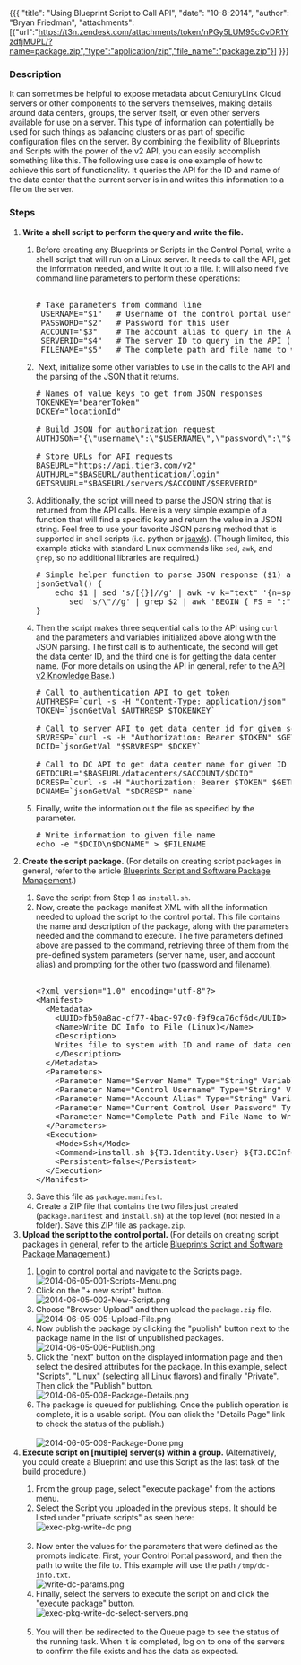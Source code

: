 {{{
  "title": "Using Blueprint Script to Call API",
  "date": "10-8-2014",
  "author": "Bryan Friedman",
  "attachments": [{"url":"https://t3n.zendesk.com/attachments/token/nPGy5LUM95cCvDR1YzdfjMUPL/?name=package.zip","type":"application/zip","file_name":"package.zip"}]
}}}

<h3>Description</h3>
<p>It can sometimes be helpful to expose metadata about CenturyLink Cloud servers or other components to the servers themselves, making details around data centers, groups, the server itself, or even other servers available for use on a server. This type
  of information can potentially be used for such things as balancing clusters or as part of specific configuration files on the server. By combining the flexibility of Blueprints and Scripts with the power of the v2 API, you can easily accomplish something
  like this. The following use case is one example of how to achieve this sort of functionality. It queries the API for the ID and name of the data center that the current server is in and writes this information to a file on the server.</p>
<h3>Steps</h3>
<ol>
  <li><strong>Write a shell script to perform the query and write the file.</strong>
  </li>
  <ol>
    <li>Before creating any Blueprints or Scripts in the Control Portal, write a shell script that will run on a Linux server. It needs to call the API, get the information needed, and write it out to a file. It will also need five command line parameters
      to perform these operations:
      <br />
      <br />
      <pre># Take parameters from command line<br /> USERNAME="$1"   # Username of the control portal user to connect to API as<br /> PASSWORD="$2"   # Password for this user<br /> ACCOUNT="$3"    # The account alias to query in the API (Example: BRYF)<br /> SERVERID="$4"   # The server ID to query in the API (Example: WA1BRYF2NDSRV01)<br /> FILENAME="$5"   # The complete path and file name to write the information out to</pre>
    </li>
    <li>&nbsp;Next, initialize some other variables to use in the calls to the API and the parsing of the JSON that it returns.
      <br />
      <pre># Names of value keys to get from JSON responses<br />TOKENKEY="bearerToken"<br />DCKEY="locationId"<br /><br /># Build JSON for authorization request<br />AUTHJSON="{\"username\":\"$USERNAME\",\"password\":\"$PASSWORD\"}"<br /><br /># Store URLs for API requests<br />BASEURL="https://api.tier3.com/v2"<br />AUTHURL="$BASEURL/authentication/login"<br />GETSRVURL="$BASEURL/servers/$ACCOUNT/$SERVERID"</pre>
    </li>
    <li>Additionally, the script will need to parse the JSON string that is returned from the API calls. Here is a very simple example of a function that will find a specific key and return the value in a JSON string. Feel free to use your favorite JSON parsing
      method that is supported in shell scripts (i.e. python or <a href="https://github.com/micha/jsawk" target="_blank">jsawk</a>). (Though limited, this example sticks with standard Linux commands like <code>sed</code>, <code>awk</code>, and <code>grep</code>,
      so no additional libraries are required.)
      <br />
      <pre># Simple helper function to parse JSON response ($1) and return value for given key ($2)<br />jsonGetVal() {<br />    echo $1 | sed 's/[{}]//g' | awk -v k="text" '{n=split($0,a,","); for (i=1; i&lt;=n; i++) print a[i]}' |<br />       sed 's/\"//g' | grep $2 | awk 'BEGIN { FS = ":" } ; {print $2}'<br />}</pre>
    </li>
    <li>Then the script makes three sequential calls to the API using <code>curl</code> and the parameters and variables initialized above along with the JSON parsing. The first call is to authenticate, the second will get the data center ID, and the third
      one is for getting the data center name. (For more details on using the API in general, refer to the&nbsp;<a href="https://t3n.zendesk.com/categories/20067994-API-v2-0" target="_blank">API v2 Knowledge Base</a>.)
      <br />
      <pre># Call to authentication API to get token<br />AUTHRESP=`curl -s -H "Content-Type: application/json" -d $AUTHJSON $AUTHURL`<br />TOKEN=`jsonGetVal $AUTHRESP $TOKENKEY`<br /><br /># Call to server API to get data center id for given server id<br />SRVRESP=`curl -s -H "Authorization: Bearer $TOKEN" $GETSRVURL`<br />DCID=`jsonGetVal "$SRVRESP" $DCKEY`<br /><br /># Call to DC API to get data center name for given ID<br />GETDCURL="$BASEURL/datacenters/$ACCOUNT/$DCID"<br />DCRESP=`curl -s -H "Authorization: Bearer $TOKEN" $GETDCURL`<br />DCNAME=`jsonGetVal "$DCRESP" name`</pre>
    </li>
    <li>Finally, write the information out the file as specified by the parameter.
      <br />
      <pre># Write information to given file name<br />echo -e "$DCID\n$DCNAME" &gt; $FILENAME</pre>
    </li>
  </ol>
  <li><strong>Create&nbsp;the script package.</strong> (For details on creating script packages in general, refer to the article&nbsp;<a href="https://t3n.zendesk.com/entries/20348448-Blueprints-Script-and-Software-Package-Management" target="_blank">Blueprints Script and Software Package Management</a>.)</li>
  <ol>
    <li>Save the script from Step 1 as <code>install.sh</code>.</li>
    <li>Now, create the package manifest XML with all the information needed to upload the script to the control portal. This file contains the name and description of the package, along with the parameters needed and the command to execute. The five parameters
      defined above are passed to the command, retrieving three of them from the pre-defined system parameters (server name, user, and account alias) and prompting for the other two (password and filename).
      <br />
      <br />
      <pre>&lt;?xml version="1.0" encoding="utf-8"?&gt;<br />&lt;Manifest&gt;<br />  &lt;Metadata&gt;<br />    &lt;UUID&gt;fb50a8ac-cf77-4bac-97c0-f9f9ca76cf6d&lt;/UUID&gt;<br />    &lt;Name&gt;Write DC Info to File (Linux)&lt;/Name&gt;<br />    &lt;Description&gt;<br />    Writes file to system with ID and name of data center for the current Linux server.<br />    &lt;/Description&gt;<br />  &lt;/Metadata&gt;<br />  &lt;Parameters&gt;<br />    &lt;Parameter Name="Server Name" Type="String" Variable="T3.Server.Name" Prompt="false"/&gt;<br />    &lt;Parameter Name="Control Username" Type="String" Variable="T3.Identity.User" Prompt="false"/&gt;<br />    &lt;Parameter Name="Account Alias" Type="String" Variable="T3.Identity.Account" Prompt="false"/&gt;<br />    &lt;Parameter Name="Current Control User Password" Type="Password" Variable="T3.DCInfo.UserPassword" /&gt;<br />    &lt;Parameter Name="Complete Path and File Name to Write" Type="String" Variable="T3.DCInfo.PathToFile" /&gt;<br />  &lt;/Parameters&gt;<br />  &lt;Execution&gt;<br />    &lt;Mode&gt;Ssh&lt;/Mode&gt;<br />    &lt;Command&gt;install.sh ${T3.Identity.User} ${T3.DCInfo.UserPassword} ${T3.Identity.Account} ${T3.Server.Name} ${T3.DCInfo.PathToFile}&lt;/Command&gt;<br />    &lt;Persistent&gt;false&lt;/Persistent&gt;<br />  &lt;/Execution&gt;<br />&lt;/Manifest&gt;</pre>
    </li>
    <li>Save this file as <code>package.manifest</code>.</li>
    <li>Create a ZIP file that contains the two files just created (<code>package.manifest</code> and <code>install.sh</code>) at the top level (not nested in a folder). Save this ZIP file as <code>package.zip</code>.</li>
  </ol>
  <li><strong>Upload the script to the control portal.&nbsp;</strong>(For details on creating script packages in general, refer to the article&nbsp;<a href="https://t3n.zendesk.com/entries/20348448-Blueprints-Script-and-Software-Package-Management" target="_blank">Blueprints Script and Software Package Management</a>.)</li>
  <ol>
    <li>Login to control portal and navigate to the Scripts page.
      <br /><img src="https://t3n.zendesk.com/attachments/token/FdNoAQoOZ8F0MMe6bf6hqhrmr/?name=2014-06-05-001-Scripts-Menu.png" alt="2014-06-05-001-Scripts-Menu.png" />
    </li>
    <li>Click on the "+ new script" button.
      <br /><img src="https://t3n.zendesk.com/attachments/token/Y64qwR01Xv7WFOyVOMdCNwnod/?name=2014-06-05-002-New-Script.png" alt="2014-06-05-002-New-Script.png" />
    </li>
    <li>Choose "Browser Upload" and then upload the <code>package.zip</code> file.
      <br /><img src="https://t3n.zendesk.com/attachments/token/9F4xt630rGFEPQaAt61PN6zM2/?name=2014-06-05-005-Upload-File.png" alt="2014-06-05-005-Upload-File.png" />
    </li>
    <li>Now publish the package by clicking the "publish" button next to the package name in the list of unpublished packages.
      <br /><img src="https://t3n.zendesk.com/attachments/token/eqjQciIOagcTeYTrw82IXZn9N/?name=2014-06-05-006-Publish.png" alt="2014-06-05-006-Publish.png" />
    </li>
    <li>Click the "next" button on the displayed information page and then select the desired attributes for the package. In this example, select "Scripts", "Linux" (selecting all Linux flavors) and finally "Private". Then click the "Publish" button.
      <br /><img src="https://t3n.zendesk.com/attachments/token/LsKG9gAFve8hsUfNSAcS2fHhK/?name=2014-06-05-008-Package-Details.png" alt="2014-06-05-008-Package-Details.png" />
    </li>
    <li>The package is queued for publishing. Once the publish operation is complete, it is a usable script. (You can click the "Details Page" link to check the status of the publish.)
      <br />
      <br /><img src="https://t3n.zendesk.com/attachments/token/Iq5kVEGptEhAvwMQCnI2NXnUu/?name=2014-06-05-009-Package-Done.png" alt="2014-06-05-009-Package-Done.png" />
    </li>
  </ol>
  <li><strong>Execute script on [multiple] server(s) within a group. </strong>(Alternatively, you could create a Blueprint and use this Script as the last task of the build procedure.)</li>
  <ol>
    <li>From the group page, select "execute package" from the actions menu.</li>
    <li>Select the Script you uploaded in the previous steps. It should be listed under "private scripts" as seen here:
      <br /><img src="https://t3n.zendesk.com/attachments/token/BhzaYkEA2iumhH0kV5gkENXIf/?name=exec-pkg-write-dc.png" alt="exec-pkg-write-dc.png" />
      <br />
      <br />
    </li>
    <li>Now enter the values for the parameters that were defined as the prompts indicate. First, your Control Portal password, and then the path to write the file to. This example will use the path <code>/tmp/dc-info.txt</code>.
      <br /><img src="https://t3n.zendesk.com/attachments/token/ka5f9hDYJRZQAmUR25abPENe5/?name=write-dc-params.png" alt="write-dc-params.png" />
    </li>
    <li>Finally, select the servers to execute the script on and click the "execute package" button.
      <br /><img src="https://t3n.zendesk.com/attachments/token/UUye0wOpIj1SGzsGYWw4ODlFg/?name=exec-pkg-write-dc-select-servers.png" alt="exec-pkg-write-dc-select-servers.png" />
      <br />
      <br />
    </li>
    <li>You will then be redirected to the Queue page to see the status of the running task. When it is completed, log on to one of the servers to confirm the file exists and has the data as expected.</li>
  </ol>
</ol>

